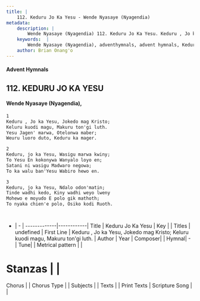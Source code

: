 ```yaml
---
title: |
    112. Keduru Jo Ka Yesu - Wende Nyasaye (Nyagendia)
metadata:
    description: |
        Wende Nyasaye (Nyagendia) 112. Keduru Jo Ka Yesu. Keduru , Jo ka Yesu, Jokedo mag Kristo; Keluru kuodi magu, Makuru ton'gi luth. Yesu Jagen' marwa, Otelonwa maber; Weuru luoro duto, Keduru ka mager.  
    keywords:  |
        Wende Nyasaye (Nyagendia), adventhymnals, advent hymnals, Keduru Jo Ka Yesu, Keduru , Jo ka Yesu, Jokedo mag Kristo; Keluru kuodi magu, Makuru ton'gi luth.. 
    author: Brian Onang'o
---
```


#### Advent Hymnals
## 112. KEDURU JO KA YESU
####  Wende Nyasaye (Nyagendia),

```txt
1
Keduru , Jo ka Yesu, Jokedo mag Kristo;
Keluru kuodi magu, Makuru ton'gi luth.
Yesu Jagen' marwa, Otelonwa maber;
Weuru luoro duto, Keduru ka mager.

2
Keduru, jo ka Yesu, Wasigu marwa kwiny;
To Yesu En kokonywa Wanyalo loyo en;
Satani ni wasigu Madwaro negowa;
To ka walu ban'Yesu Wabiro hewo en.

3
Keduru, jo ka Yesu, Ndalo odon'matin;
Tinde wadhi kedo, Kiny wadhi weyo lweny
Mohewo e moyudo E polo gik mathoth;
To nyaka chien'e polo, Osiko kodi Ruoth.




```

- |   -  |
-------------|------------|
Title | Keduru Jo Ka Yesu |
Key |  |
Titles | undefined |
First Line | Keduru , Jo ka Yesu, Jokedo mag Kristo; Keluru kuodi magu, Makuru ton'gi luth. |
Author | 
Year | 
Composer| |
Hymnal|  - |
Tune|  |
Metrical pattern | |
# Stanzas |  |
Chorus |  |
Chorus Type |  |
Subjects | |
Texts |  |
Print Texts | 
Scripture Song |  |
    

